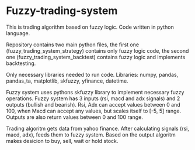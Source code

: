# Fuzzy-trading-system

This is trading algorithm based on fuzzy logic. Code written in python language.

Repository contains two main python files, the first one (fuzzy_trading_system_strategy) contains only fuzzy logic code, the second one (fuzzy_trading_system_backtest) contains fuzzy logic and implements backtesting.

Only necessary libraries needed to run code. Libraries: numpy, pandas, pandas_ta, matplotlib, skfuzzy, yfinance, datetime.

Fuzzy system uses pythons skfuzzy library to implement necessary fuzzy operations. Fuzzy system has 3 inputs (rsi, macd and adx signals) and 2 outputs (bullish and bearish).
Rsi, Adx can accept values between 0 and 100, when Macd can accept any values, but scales itself to [-5, 5] range. Outputs are also return values between 0 and 100 range.

Trading algoritm gets data from yahoo finance. After calculating signals (rsi, macd, adx), feeds them to fuzzy system. Based on the output algoritm makes desicion to buy, sell, wait or hold stock.
